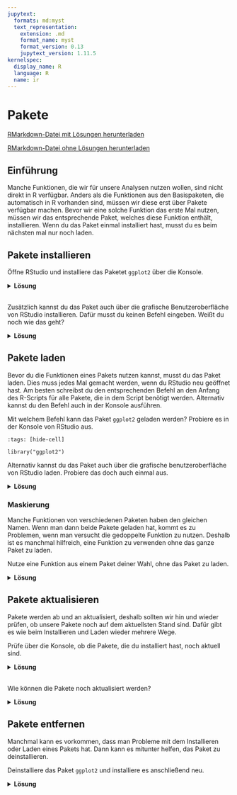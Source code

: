 ```yaml
---
jupytext:
  formats: md:myst
  text_representation:
    extension: .md
    format_name: myst
    format_version: 0.13
    jupytext_version: 1.11.5
kernelspec:
  display_name: R
  language: R
  name: ir
---
```


# Pakete

<a href=https://raw.githubusercontent.com/Methods-Berlin/RTraining/main/Aufgaben_rmd/Pakete.Rmd download=Pakete.Rmd>RMarkdown-Datei mit Lösungen herunterladen</a>


<a href=https://raw.githubusercontent.com/Methods-Berlin/RTraining/Rmd_ohne_Loesung/Rmd_ohne_Loesungen/Pakete.Rmd download=Pakete.Rmd>RMarkdown-Datei ohne Lösungen herunterladen</a>


## Einführung

Manche Funktionen, die wir für unsere Analysen nutzen wollen, sind nicht direkt in R verfügbar. Anders als die Funktionen 
aus den Basispaketen, die automatisch in R vorhanden sind, müssen wir diese erst über Pakete verfügbar machen.
Bevor wir eine solche Funktion das erste Mal nutzen, müssen wir das entsprechende Paket, welches diese Funktion 
enthält, installieren. Wenn du das Paket einmal installiert hast, musst du es beim nächsten mal nur noch laden.

## Pakete installieren

Öffne RStudio und installiere das Paketet `ggplot2` über die Konsole.

<!-- loesung: start-->
<details><summary> <b>Lösung</b> </summary>
<pre>
<code>
install.packages("ggplot2")
</code>
</pre>
</details>
<!-- loesung: ende-->

<br>

Zusätzlich kannst du das Paket auch über die grafische Benutzeroberfläche von RStudio installieren. Dafür musst du keinen
Befehl eingeben. Weißt du noch wie das geht?


<!-- loesung: start-->
<details><summary> <b>Lösung</b> </summary>

In RStudio gibt es rechts den Bereich Files, Plots,... Wenn du dort auf den Reiter Packages gehst, erscheint ein 
Button mit dem Namen `Install`. Hier kannst du das Paket `ggplot2` direkt suchen und installieren.

</details>
<!-- loesung: ende-->

## Pakete laden

Bevor du die Funktionen eines Pakets nutzen kannst, musst du das Paket laden. Dies muss jedes Mal gemacht werden, wenn du
RStudio neu geöffnet hast. Am besten schreibst du den entsprechenden Befehl an den Anfang des R-Scripts für alle Pakete,
die in dem Script benötigt werden. Alternativ kannst du den Befehl auch in der Konsole ausführen.

Mit welchem Befehl kann das Paket `ggplot2` geladen werden? Probiere es in der Konsole von RStudio aus.

<!-- loesung: start-->


```{code-cell} r
:tags: [hide-cell]

library("ggplot2")
```


<!-- loesung: ende-->

Alternativ kannst du das Paket auch über die grafische benutzeroberfläche von RStudio laden. Probiere das doch auch 
einmal aus.

<!-- loesung: start-->
<details><summary> <b>Lösung</b> </summary>

In RStudio gibt es rechts den Bereich Files, Plots,... Wenn du dort auf den Reiter Packages gehst, werden dir alle Pakete
angezeigt, die du bereits installiert hast. Indem du auf der linken Seite ein Häkchen setzt, kannst du die Pakete laden.

</details>
<!-- loesung: ende-->

### Maskierung

Manche Funktionen von verschiedenen Paketen haben den gleichen Namen. Wenn man dann beide Pakete geladen hat, kommt es zu
Problemen, wenn man versucht die gedoppelte Funktion zu nutzen. Deshalb ist es manchmal hilfreich, eine Funktion zu 
verwenden ohne das ganze Paket zu laden. 

Nutze eine Funktion aus einem Paket deiner Wahl, ohne das Paket zu laden.

<!-- loesung: start-->
<details><summary> <b>Lösung</b> </summary>
<pre>
<code>
# z.B.:
psych::alpha()
</code>
</pre>
</details>
<!-- loesung: ende-->

## Pakete aktualisieren

Pakete werden ab und an aktualisiert, deshalb sollten wir hin und wieder prüfen, ob unsere Pakete noch auf dem
aktuellsten Stand sind. Dafür gibt es wie beim Installieren und Laden wieder mehrere Wege.

Prüfe über die Konsole, ob die Pakete, die du installiert hast, noch aktuell sind.

<!-- loesung: start-->
<details><summary> <b>Lösung</b> </summary>
<pre>
<code>
update.packages()
# Mit Yes oder No kannst du entscheiden, ob du die Pakete updaten möchtest.
</code>
</pre>
</details>
<!-- loesung: ende-->

\
Wie können die Pakete noch aktualisiert werden?

<!-- loesung: start-->
<details><summary> <b>Lösung</b> </summary>

In RStudio gibt es rechts den Bereich Files, Plots,... Wenn du dort auf den Reiter Packages gehst, erscheint ein 
Button mit dem Namen `Update`. Hier kannst du alle Packete auswählen, die du aktualisieren möchtest und dann direkt
aktualisieren.

</details>
<!-- loesung: ende-->

## Pakete entfernen

Manchmal kann es vorkommen, dass man Probleme mit dem Installieren oder Laden eines Pakets hat. Dann kann es mitunter helfen, das Paket zu deinstallieren.

Deinstalliere das Paket `ggplot2` und installiere es anschließend neu.

<!-- loesung: start-->
<details><summary> <b>Lösung</b> </summary>
<pre>
<code>
remove.packages("ggplot2")
install.packages("ggplot2")
</code>
</pre>
</details>
<!-- loesung: ende-->

